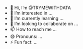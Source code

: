 - 👋 Hi, I’m @TRYMEWITHDATA
- 👀 I’m interested in ...
- 🌱 I’m currently learning ...
- 💞️ I’m looking to collaborate on ...
- 📫 How to reach me ...
- 😄 Pronouns: ...
- ⚡ Fun fact: ...

<!---
TRYMEWITHDATA/TRYMEWITHDATA is a ✨ special ✨ repository because its `README.md` (this file) appears on your GitHub profile.
You can click the Preview link to take a look at your changes.
--->
